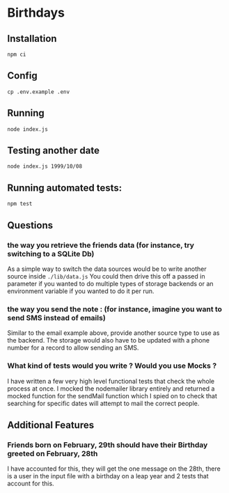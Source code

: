 # Birthdays

## Installation

    npm ci

## Config

    cp .env.example .env

## Running

    node index.js

## Testing another date

    node index.js 1999/10/08

## Running automated tests:

    npm test

## Questions

### the way you retrieve the friends data (for instance, try switching to a SQLite Db)

As a simple way to switch the data sources would be to write another source
inside `./lib/data.js` You could then drive this off a passed in parameter if
you wanted to do multiple types of storage backends or an environment variable
if you wanted to do it per run.

### the way you send the note : (for instance, imagine you want to send SMS instead of emails)

Similar to the email example above, provide another source type to use as the
backend. The storage would also have to be updated with a phone number for a
record to allow sending an SMS.

### What kind of tests would you write ? Would you use Mocks ?

I have written a few very high level functional tests that check the whole
process at once. I mocked the nodemailer library entirely and returned a mocked
function for the sendMail function which I spied on to check that searching for
specific dates will attempt to mail the correct people.

## Additional Features

### Friends born on February, 29th should have their Birthday greeted on February, 28th

I have accounted for this, they will get the one message on the 28th, there is a
user in the input file with a birthday on a leap year and 2 tests that account
for this.
